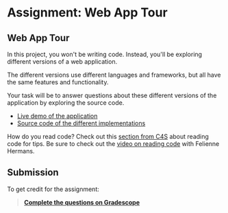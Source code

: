 # Assignment: Web App Tour

## Web App Tour

In this project, you won't be writing code. Instead, you'll be exploring
different versions of a web application. 

The different versions use different languages and frameworks, but all have the 
same features and functionality. 

Your task will be to answer questions about these different versions of the 
application by exploring the source code.

* [Live demo of the application](https://lsls.up.railway.app/)
* [Source code of the different implementations](https://github.com/kiboschool/link-shortener)

How do you read code? Check out this [section from C4S](https://c4s.vercel.app/communicating-for-success/reading-well/reading-technical-writing.html#code) about reading code for tips. Be sure to check out the [video on reading code](https://youtu.be/xZZ74d8XUl0) with Felienne Hermans.

## Submission

To get credit for the assignment:

> [**Complete the questions on Gradescope**](/assignments/week_1_assignment_-_web_app_tour.pdf)
